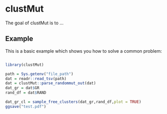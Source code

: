 # clustMut 

The  goal of clustMut is to ...
 
## Example

This is a basic example which shows you how to solve a common problem:

``` r

library(clustMut)

path = Sys.getenv("file_path")
dat = readr::read_tsv(path)
dat = clustMut::parse_randommut_out(dat)
dat_gr = dat$GR
rand_df = dat$RAND

dat_gr_cl = sample_free_clusters(dat_gr,rand_df,plot = TRUE)
ggsave("test.pdf")
```
